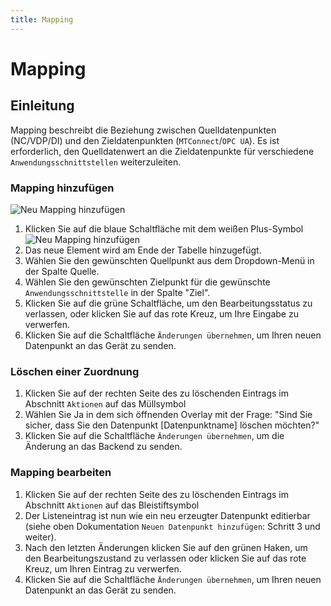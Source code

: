 ```yaml
---
title: Mapping
---
```


# Mapping

## Einleitung

Mapping beschreibt die Beziehung zwischen Quelldatenpunkten (NC/VDP/DI) und den Zieldatenpunkten (`MTConnect`/`OPC UA`). Es ist erforderlich, den Quelldatenwert an die Zieldatenpunkte für verschiedene `Anwendungsschnittstellen` weiterzuleiten.

### Mapping hinzufügen

![Neu Mapping hinzufügen](/img/mapping/adding.png)

1. Klicken Sie auf die blaue Schaltfläche mit dem weißen Plus-Symbol ![Neu Mapping hinzufügen](/img/mapping/mapping_addbutton.png)
2. Das neue Element wird am Ende der Tabelle hinzugefügt.
3. Wählen Sie den gewünschten Quellpunkt aus dem Dropdown-Menü in der Spalte Quelle.
4. Wählen Sie den gewünschten Zielpunkt für die gewünschte `Anwendungsschnittstelle` in der Spalte "Ziel".
5. Klicken Sie auf die grüne Schaltfläche, um den Bearbeitungsstatus zu verlassen, oder klicken Sie auf das rote Kreuz, um Ihre Eingabe zu verwerfen.
6. Klicken Sie auf die Schaltfläche `Änderungen übernehmen`, um Ihren neuen Datenpunkt an das Gerät zu senden.

### Löschen einer Zuordnung

1. Klicken Sie auf der rechten Seite des zu löschenden Eintrags im Abschnitt `Aktionen` auf das Müllsymbol
2. Wählen Sie Ja in dem sich öffnenden Overlay mit der Frage: "Sind Sie sicher, dass Sie den Datenpunkt [Datenpunktname] löschen möchten?"
3. Klicken Sie auf die Schaltfläche `Änderungen übernehmen`, um die Änderung an das Backend zu senden.

### Mapping bearbeiten

1. Klicken Sie auf der rechten Seite des zu löschenden Eintrags im Abschnitt `Aktionen` auf das Bleistiftsymbol
2. Der Listeneintrag ist nun wie ein neu erzeugter Datenpunkt editierbar (siehe oben Dokumentation `Neuen Datenpunkt hinzufügen`: Schritt 3 und weiter).
3. Nach den letzten Änderungen klicken Sie auf den grünen Haken, um den Bearbeitungszustand zu verlassen oder klicken Sie auf das rote Kreuz, um Ihren Eintrag zu verwerfen.
4. Klicken Sie auf die Schaltfläche `Änderungen übernehmen`, um Ihren neuen Datenpunkt an das Gerät zu senden.
